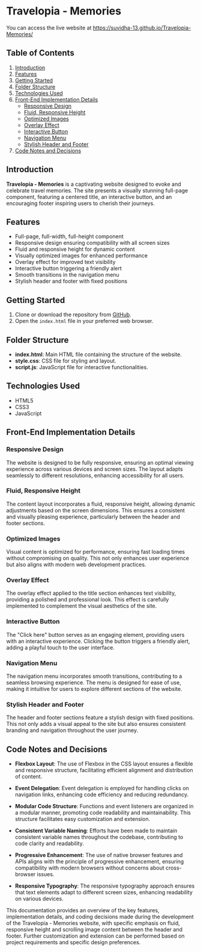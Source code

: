 # Travelopia - Memories

You can access the live website at https://suvidha-13.github.io/Travelopia-Memories/

## Table of Contents

1. [Introduction](#introduction)
2. [Features](#features)
3. [Getting Started](#getting-started)
4. [Folder Structure](#folder-structure)
5. [Technologies Used](#technologies-used)
6. [Front-End Implementation Details](#front-end-implementation-details)
    - [Responsive Design](#responsive-design)
    - [Fluid, Responsive Height](#fluid-responsive-height)
    - [Optimized Images](#optimized-images)
    - [Overlay Effect](#overlay-effect)
    - [Interactive Button](#interactive-button)
    - [Navigation Menu](#navigation-menu)
    - [Stylish Header and Footer](#stylish-header-and-footer)
7. [Code Notes and Decisions](#code-notes-and-decisions)

## Introduction

**Travelopia - Memories** is a captivating website designed to evoke and celebrate travel memories. The site presents a visually stunning full-page component, featuring a centered title, an interactive button, and an encouraging footer inspiring users to cherish their journeys.

## Features

- Full-page, full-width, full-height component
- Responsive design ensuring compatibility with all screen sizes
- Fluid and responsive height for dynamic content
- Visually optimized images for enhanced performance
- Overlay effect for improved text visibility
- Interactive button triggering a friendly alert
- Smooth transitions in the navigation menu
- Stylish header and footer with fixed positions

## Getting Started

1. Clone or download the repository from [GitHub](https://github.com/Suvidha-13/Travelopia-Memories).
2. Open the `index.html` file in your preferred web browser.

## Folder Structure

- **index.html**: Main HTML file containing the structure of the website.
- **style.css**: CSS file for styling and layout.
- **script.js**: JavaScript file for interactive functionalities.

## Technologies Used

- HTML5
- CSS3
- JavaScript

## Front-End Implementation Details

### Responsive Design

The website is designed to be fully responsive, ensuring an optimal viewing experience across various devices and screen sizes. The layout adapts seamlessly to different resolutions, enhancing accessibility for all users.

### Fluid, Responsive Height

The content layout incorporates a fluid, responsive height, allowing dynamic adjustments based on the screen dimensions. This ensures a consistent and visually pleasing experience, particularly between the header and footer sections.

### Optimized Images

Visual content is optimized for performance, ensuring fast loading times without compromising on quality. This not only enhances user experience but also aligns with modern web development practices.

### Overlay Effect

The overlay effect applied to the title section enhances text visibility, providing a polished and professional look. This effect is carefully implemented to complement the visual aesthetics of the site.

### Interactive Button

The "Click here" button serves as an engaging element, providing users with an interactive experience. Clicking the button triggers a friendly alert, adding a playful touch to the user interface.

### Navigation Menu

The navigation menu incorporates smooth transitions, contributing to a seamless browsing experience. The menu is designed for ease of use, making it intuitive for users to explore different sections of the website.

### Stylish Header and Footer

The header and footer sections feature a stylish design with fixed positions. This not only adds a visual appeal to the site but also ensures consistent branding and navigation throughout the user journey.

## Code Notes and Decisions

- **Flexbox Layout**: The use of Flexbox in the CSS layout ensures a flexible and responsive structure, facilitating efficient alignment and distribution of content.

- **Event Delegation**: Event delegation is employed for handling clicks on navigation links, enhancing code efficiency and reducing redundancy.

- **Modular Code Structure**: Functions and event listeners are organized in a modular manner, promoting code readability and maintainability. This structure facilitates easy customization and extension.

- **Consistent Variable Naming**: Efforts have been made to maintain consistent variable names throughout the codebase, contributing to code clarity and readability.

- **Progressive Enhancement**: The use of native browser features and APIs aligns with the principle of progressive enhancement, ensuring compatibility with modern browsers without concerns about cross-browser issues.

- **Responsive Typography**: The responsive typography approach ensures that text elements adapt to different screen sizes, enhancing readability on various devices.

This documentation provides an overview of the key features, implementation details, and coding decisions made during the development of the Travelopia - Memories website, with specific emphasis on fluid, responsive height and scrolling image content between the header and footer. Further customization and extension can be performed based on project requirements and specific design preferences.
